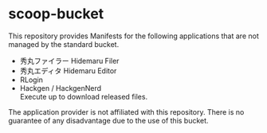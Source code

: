 # scoop-bucket

This repository provides Manifests for the following applications that are not managed by the standard bucket.

- 秀丸ファイラー Hidemaru Filer
- 秀丸エディタ Hidemaru Editor
- RLogin
- Hackgen / HackgenNerd  
  Execute up to download released files.

The application provider is not affiliated with this repository.
There is no guarantee of any disadvantage due to the use of this bucket.
